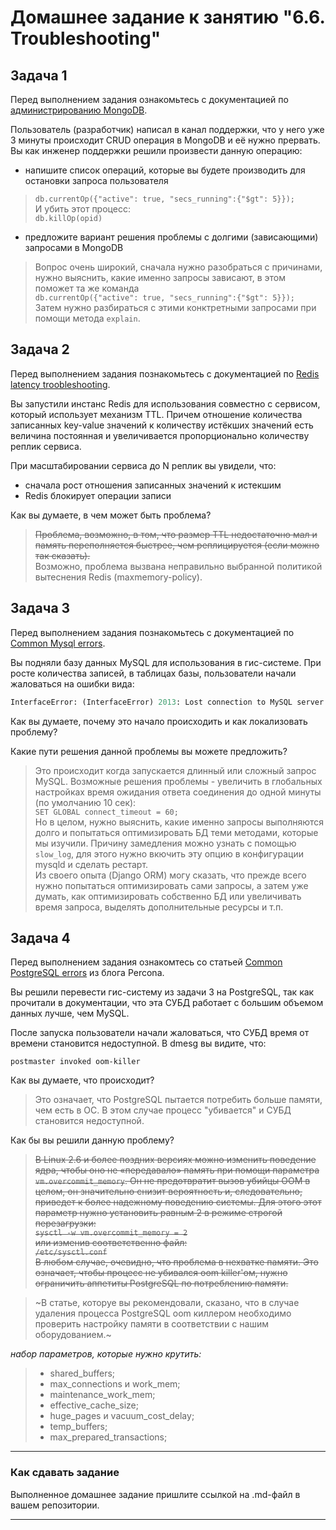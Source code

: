 # Домашнее задание к занятию "6.6. Troubleshooting"

## Задача 1

Перед выполнением задания ознакомьтесь с документацией по [администрированию MongoDB](https://docs.mongodb.com/manual/administration/).

Пользователь (разработчик) написал в канал поддержки, что у него уже 3 минуты происходит CRUD операция в MongoDB и её 
нужно прервать.
Вы как инженер поддержки решили произвести данную операцию:
- напишите список операций, которые вы будете производить для остановки запроса пользователя     
>`db.currentOp({"active": true, "secs_running":{"$gt": 5}});`     
И убить этот процесс:     
`db.killOp(opid)`     
- предложите вариант решения проблемы с долгими (зависающими) запросами в MongoDB
> Вопрос очень широкий, сначала нужно разобраться с причинами, нужно выяснить, какие именно запросы зависают, в этом поможет та же команда    
>`db.currentOp({"active": true, "secs_running":{"$gt": 5}});`     
> Затем нужно разбираться с этими конктретными запросами при помощи метода `explain`.   

## Задача 2

Перед выполнением задания познакомьтесь с документацией по [Redis latency troobleshooting](https://redis.io/topics/latency).

Вы запустили инстанс Redis для использования совместно с сервисом, который использует механизм TTL. 
Причем отношение количества записанных key-value значений к количеству истёкших значений есть величина постоянная и увеличивается пропорционально количеству реплик сервиса. 

При масштабировании сервиса до N реплик вы увидели, что:
- сначала рост отношения записанных значений к истекшим
- Redis блокирует операции записи

Как вы думаете, в чем может быть проблема?
> ~~Проблема, возможно, в том, что размер TTL недостаточно мал и память переполняется быстрее, чем реплицируется (если можно так сказать).~~       
> Возможно, проблема вызвана неправильно выбранной политикой вытеснения Redis (maxmemory-policy).
 
## Задача 3

Перед выполнением задания познакомьтесь с документацией по [Common Mysql errors](https://dev.mysql.com/doc/refman/8.0/en/common-errors.html).

Вы подняли базу данных MySQL для использования в гис-системе. При росте количества записей, в таблицах базы,
пользователи начали жаловаться на ошибки вида:
```python
InterfaceError: (InterfaceError) 2013: Lost connection to MySQL server during query u'SELECT..... '
```

Как вы думаете, почему это начало происходить и как локализовать проблему?

Какие пути решения данной проблемы вы можете предложить?

> Это происходит когда запускается длинный или сложный запрос MySQL. Возможные решения проблемы - увеличить в глобальных настройках время ожидания ответа соединения до одной минуты (по умолчанию 10 сек):          
> `SET GLOBAL connect_timeout = 60;`     
> Но в целом, нужно выяснить, какие именно запросы выполняются долго и попытаться оптимизировать БД теми методами, которые мы изучили. Причину замедления можно узнать с помощью `slow_log`, для этого нужно вкючить эту опцию в конфигурации mysqld и сделать рестарт.     
> Из своего опыта (Django ORM) могу сказать, что прежде всего нужно попытаться оптимизировать сами запросы, а затем уже думать, как оптимизировать собственно БД или увеличивать время запроса, выделять дополнительные ресурсы и т.п.

## Задача 4

Перед выполнением задания ознакомтесь со статьей [Common PostgreSQL errors](https://www.percona.com/blog/2020/06/05/10-common-postgresql-errors/) из блога Percona.

Вы решили перевести гис-систему из задачи 3 на PostgreSQL, так как прочитали в документации, что эта СУБД работает с 
большим объемом данных лучше, чем MySQL.

После запуска пользователи начали жаловаться, что СУБД время от времени становится недоступной. В dmesg вы видите, что:

`postmaster invoked oom-killer`

Как вы думаете, что происходит?
> Это означает, что PostgreSQL пытается потребить больше памяти, чем есть в ОС. В этом случае процесс "убивается" и СУБД становится недоступной. 

Как бы вы решили данную проблему?
> ~~В Linux 2.6 и более поздних версиях можно изменить поведение ядра, чтобы оно не «передавало» память при помощи параметра `vm.overcommit_memory`. Он не предотвратит вызов убийцы OOM в целом, он значительно снизит вероятность и, следовательно, приведет к более надежному поведению системы. Для этого этот параметр нужно установить равным 2 в режиме строгой перезагрузки:    
> `sysctl -w vm.overcommit_memory = 2`    
> или изменив соответственно файл:     
> `/etc/sysctl.conf`~~      
> ~~В любом случае, очевидно, что проблема в нехватке памяти. Это означает, чтобы процесс не убивался oom killer'ом, нужно ограничить аппетиты PostgreSQL по потреблению памяти.~~     


> ~В статье, которуе вы рекомендовали, сказано, что в случае удаления процесса PostgreSQL oom киллером необходимо проверить настройку памяти в соответствии с нашим оборудованием.~         
>   
_набор параметров, которые нужно крутить:_
> - shared_buffers;
> - max_connections и work_mem;
> - maintenance_work_mem;
> - effective_cache_size;
> - huge_pages и vacuum_cost_delay;
> - temp_buffers;
> - max_prepared_transactions;



---

### Как cдавать задание

Выполненное домашнее задание пришлите ссылкой на .md-файл в вашем репозитории.

---
